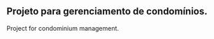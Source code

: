 Projeto para gerenciamento de condomínios.
-----------------------------------------
Project for condominium management.